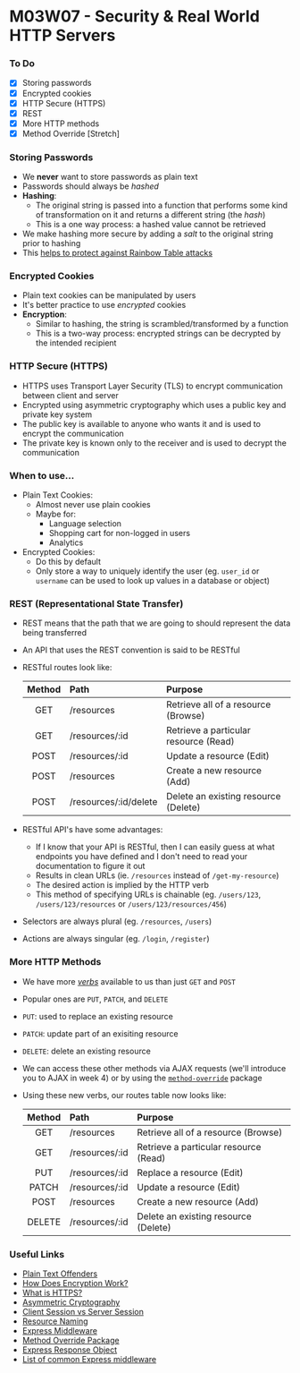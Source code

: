 # M03W07 - Security & Real World HTTP Servers

### To Do
- [x] Storing passwords
- [x] Encrypted cookies
- [x] HTTP Secure (HTTPS)
- [x] REST
- [x] More HTTP methods
- [x] Method Override [Stretch]

### Storing Passwords
* We **never** want to store passwords as plain text
* Passwords should always be _hashed_ 
* **Hashing**:
  * The original string is passed into a function that performs some kind of transformation on it and returns a different string (the _hash_)
  * This is a one way process: a hashed value cannot be retrieved
* We make hashing more secure by adding a _salt_ to the original string prior to hashing
* This [helps to protect against Rainbow Table attacks](https://stackoverflow.com/questions/420843/how-does-password-salt-help-against-a-rainbow-table-attack)

### Encrypted Cookies
* Plain text cookies can be manipulated by users
* It's better practice to use _encrypted_ cookies
* **Encryption**:
  * Similar to hashing, the string is scrambled/transformed by a function
  * This is a two-way process: encrypted strings can be decrypted by the intended recipient

### HTTP Secure (HTTPS)
* HTTPS uses Transport Layer Security (TLS) to encrypt communication between client and server
* Encrypted using asymmetric cryptography which uses a public key and private key system
* The public key is available to anyone who wants it and is used to encrypt the communication
* The private key is known only to the receiver and is used to decrypt the communication

### When to use...
* Plain Text Cookies:
  * Almost never use plain cookies
  * Maybe for:
    * Language selection
    * Shopping cart for non-logged in users
    * Analytics
* Encrypted Cookies:
  * Do this by default
  * Only store a way to uniquely identify the user (eg. `user_id` or `username` can be used to look up values in a database or object)

### REST (Representational State Transfer)

* REST means that the path that we are going to should represent the data being transferred
* An API that uses the REST convention is said to be RESTful
* RESTful routes look like:

  | **Method** | **Path** | **Purpose** |
  |:---:|:---|:---|
  | GET | /resources | Retrieve all of a resource (Browse) |
  | GET | /resources/:id | Retrieve a particular resource (Read) |
  | POST | /resources/:id | Update a resource (Edit) |
  | POST | /resources | Create a new resource (Add) |
  | POST | /resources/:id/delete | Delete an existing resource (Delete) |

* RESTful API's have some advantages:
  * If I know that your API is RESTful, then I can easily guess at what endpoints you have defined and I don't need to read your documentation to figure it out
  * Results in clean URLs (ie. `/resources` instead of `/get-my-resource`)
  * The desired action is implied by the HTTP verb
  * This method of specifying URLs is chainable (eg. `/users/123`, `/users/123/resources` or `/users/123/resources/456`)

* Selectors are always plural (eg. `/resources`, `/users`)
* Actions are always singular (eg. `/login`, `/register`)

### More HTTP Methods
- We have more [*verbs*](https://developer.mozilla.org/en-US/docs/Web/HTTP/Methods) available to us than just `GET` and `POST`
- Popular ones are `PUT`, `PATCH`, and `DELETE`
- `PUT`: used to replace an existing resource
- `PATCH`: update part of an exisiting resource
- `DELETE`: delete an existing resource
- We can access these other methods via AJAX requests (we'll introduce you to AJAX in week 4) or by using the [`method-override`](https://www.npmjs.com/package/method-override) package
- Using these new verbs, our routes table now looks like:

  | **Method** | **Path** | **Purpose** |
  |:---:|:---|:---|
  | GET | /resources | Retrieve all of a resource (Browse) |
  | GET | /resources/:id | Retrieve a particular resource (Read) |
  | PUT | /resources/:id | Replace a resource (Edit) |
  | PATCH | /resources/:id | Update a resource (Edit) |
  | POST | /resources | Create a new resource (Add) |
  | DELETE | /resources/:id | Delete an existing resource (Delete) |

### Useful Links
* [Plain Text Offenders](https://github.com/plaintextoffenders/plaintextoffenders/blob/master/offenders.csv)
* [How Does Encryption Work?](https://medium.com/searchencrypt/what-is-encryption-how-does-it-work-e8f20e340537)
* [What is HTTPS?](https://www.cloudflare.com/learning/ssl/what-is-https/)
* [Asymmetric Cryptography](https://searchsecurity.techtarget.com/definition/asymmetric-cryptography)
* [Client Session vs Server Session](http://www.rodsonluo.com/client-session-vs-server-session)
* [Resource Naming](https://restfulapi.net/resource-naming/)
* [Express Middleware](https://expressjs.com/en/guide/using-middleware.html)
* [Method Override Package](https://www.npmjs.com/package/method-override)
* [Express Response Object](http://expressjs.com/en/api.html#res)
* [List of common Express middleware](https://expressjs.com/en/resources/middleware.html)
